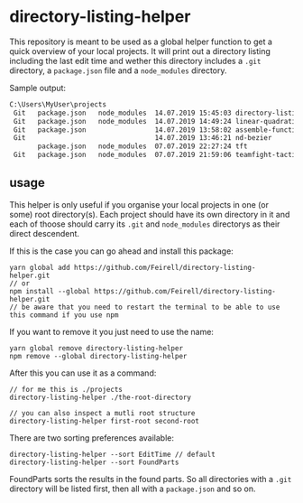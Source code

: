 # directory-listing-helper

This repository is meant to be used as a global helper function to get a quick overview of your local projects.
It will print out a directory listing including the last edit time and wether this directory includes a `.git` directory, a `package.json` file and a `node_modules` directory.

Sample output:

```txt
C:\Users\MyUser\projects
 Git   package.json   node_modules  14.07.2019 15:45:03 directory-listing-helper
 Git   package.json   node_modules  14.07.2019 14:49:24 linear-quadratic-cubic-eq-solver
 Git   package.json                 14.07.2019 13:58:02 assemble-function
 Git                                14.07.2019 13:46:21 nd-bezier
       package.json   node_modules  07.07.2019 22:27:24 tft
 Git   package.json   node_modules  07.07.2019 21:59:06 teamfight-tactics-data
```

## usage

This helper is only useful if you organise your local projects in one (or some) root directory(s). Each project should have its own directory in it and each of thoose should carry its `.git` and `node_modules` directorys as their direct descendent.

If this is the case you can go ahead and install this package:

```shell
yarn global add https://github.com/Feirell/directory-listing-helper.git
// or
npm install --global https://github.com/Feirell/directory-listing-helper.git
// be aware that you need to restart the terminal to be able to use this command if you use npm
```

If you want to remove it you just need to use the name:

```shell
yarn global remove directory-listing-helper
npm remove --global directory-listing-helper
```

After this you can use it as a command: 

```shell
// for me this is ./projects
directory-listing-helper ./the-root-directory

// you can also inspect a mutli root structure
directory-listing-helper first-root second-root
```

There are two sorting preferences available:

```shell
directory-listing-helper --sort EditTime // default
directory-listing-helper --sort FoundParts
```

FoundParts sorts the results in the found parts. So all directories with a `.git` directory will be listed first, then all with a `package.json` and so on.
